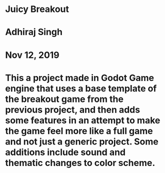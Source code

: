 # Juicy Breakout
# Adhiraj Singh
# Nov 12, 2019

# This a project made in Godot Game engine that uses a base template of the breakout game from the previous project, and then adds some features in an attempt to make the game feel more like a full game and not just a generic project. Some additions include sound and thematic changes to color scheme.